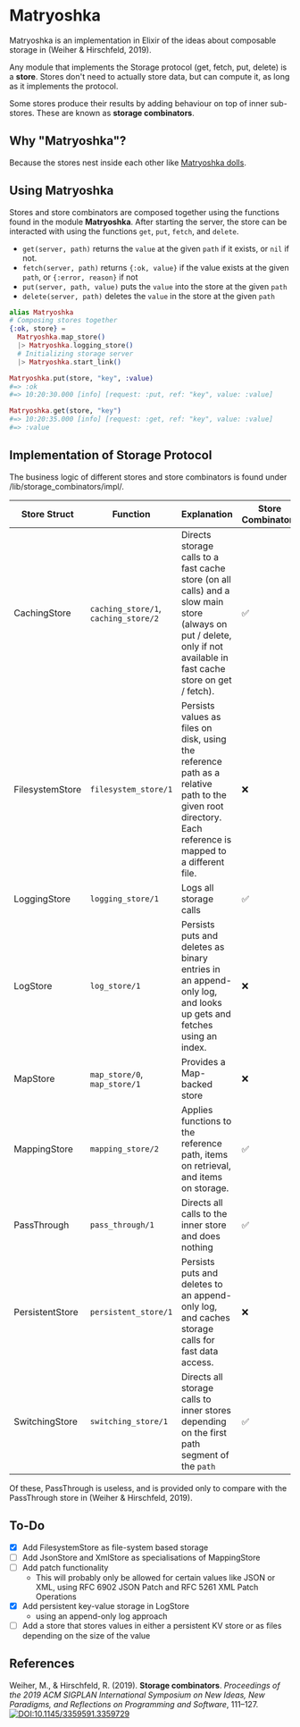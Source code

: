 # Matryoshka

Matryoshka is an implementation in Elixir of the ideas about composable storage in (Weiher & Hirschfeld, 2019).

Any module that implements the Storage protocol (get, fetch, put, delete) is a **store**. Stores don't need to actually store data, but can compute it, as long as it implements the protocol.

Some stores produce their results by adding behaviour on top of inner sub-stores. These are known as **storage combinators**.

## Why "Matryoshka"?

Because the stores nest inside each other like [Matryoshka dolls](https://en.wikipedia.org/wiki/Matryoshka_doll).

## Using Matryoshka

Stores and store combinators are composed together using the functions found 
in the module **Matryoshka**. After starting the server, the store can
be interacted with using the functions `get`, `put`, `fetch`, and `delete`.

- `get(server, path)` returns the `value` at the given `path` if it exists, or `nil` if
  not.
- `fetch(server, path)` returns `{:ok, value}` if the value exists at the given `path`,
  or `{:error, reason}` if not
- `put(server, path, value)` puts the `value` into the store at the given `path`
- `delete(server, path)` deletes the `value` in the store at the given `path`

```elixir
alias Matryoshka
# Composing stores together
{:ok, store} = 
  Matryoshka.map_store()
  |> Matryoshka.logging_store()
  # Initializing storage server
  |> Matryoshka.start_link()

Matryoshka.put(store, "key", :value)
#=> :ok
#=> 10:20:30.000 [info] [request: :put, ref: "key", value: :value]

Matryoshka.get(store, "key")
#=> 10:20:35.000 [info] [request: :get, ref: "key", value: :value]
#=> :value
```

## Implementation of Storage Protocol

The business logic of different stores and store combinators is found under /lib/storage_combinators/impl/. 

| Store Struct | Function | Explanation | Store Combinator? | Wrapped stores |
| --- | --- | --- | --- | --- |
| CachingStore | `caching_store/1`, `caching_store/2` | Directs storage calls to a fast cache store (on all calls) and a slow main store (always on put / delete, only if not available in fast cache store on get / fetch). | ✅ | Takes 2 underlying stores |
| FilesystemStore | `filesystem_store/1` | Persists values as files on disk, using the reference path as a relative path to the given root directory. Each reference is mapped to a different file. | ❌ | N/A |
| LoggingStore | `logging_store/1` | Logs all storage calls | ✅ | Takes 1 underlying store  |
| LogStore | `log_store/1` | Persists puts and deletes as binary entries in an append-only log, and looks up gets and fetches using an index. | ❌ | N/A |
| MapStore | `map_store/0`, `map_store/1` | Provides a Map-backed store | ❌ | N/A |
| MappingStore | `mapping_store/2` | Applies functions to the reference path, items on retrieval, and items on storage. | ✅ | Takes 1 underlying store | 
| PassThrough | `pass_through/1` | Directs all calls to the inner store and does nothing | ✅ | Takes 1 underlying store |
| PersistentStore | `persistent_store/1` | Persists puts and deletes to an append-only log, and caches storage calls for fast data access. | ❌ | N/A |
| SwitchingStore | `switching_store/1` | Directs all storage calls to inner stores depending on the first path segment of the `path` | ✅ | Takes a Map of strings to underlying stores |

Of these, PassThrough is useless, and is provided only to compare with the PassThrough store in (Weiher & Hirschfeld, 2019).

## To-Do

- [x] Add FilesystemStore as file-system based storage
- [ ] Add JsonStore and XmlStore as specialisations of MappingStore
- [ ] Add patch functionality
  - This will probably only be allowed for certain values like JSON or XML, using RFC 6902 JSON Patch and RFC 5261 XML Patch Operations 
- [x] Add persistent key-value storage in LogStore
  - using an append-only log approach
- [ ] Add a store that stores values in either a persistent KV store or as files depending on the size of the value

## References

Weiher, M., & Hirschfeld, R. (2019). **Storage combinators**. *Proceedings of the 2019 ACM SIGPLAN International Symposium on New Ideas, New Paradigms, and Reflections on Programming and Software*, 111–127. [![DOI:10.1145/3359591.3359729](https://zenodo.org/badge/DOI/10.1145/3359591.3359729.svg)](https://doi.org/10.1145/3359591.3359729)
